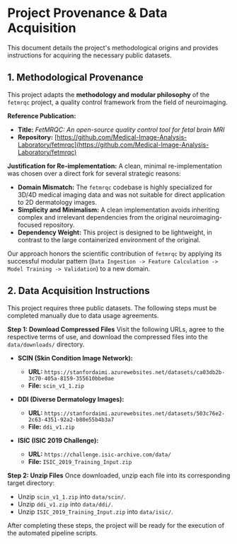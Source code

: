 # Project Provenance & Data Acquisition

This document details the project's methodological origins and provides instructions for acquiring the necessary public datasets.

## 1. Methodological Provenance

This project adapts the **methodology and modular philosophy** of the `fetmrqc` project, a quality control framework from the field of neuroimaging.

**Reference Publication:**
- **Title:** *FetMRQC: An open-source quality control tool for fetal brain MRI*
- **Repository:** [https://github.com/Medical-Image-Analysis-Laboratory/fetmrqc](https://github.com/Medical-Image-Analysis-Laboratory/fetmrqc)

**Justification for Re-implementation:**
A clean, minimal re-implementation was chosen over a direct fork for several strategic reasons:
- **Domain Mismatch:** The `fetmrqc` codebase is highly specialized for 3D/4D medical imaging data and was not suitable for direct application to 2D dermatology images.
- **Simplicity and Minimalism:** A clean implementation avoids inheriting complex and irrelevant dependencies from the original neuroimaging-focused repository.
- **Dependency Weight:** This project is designed to be lightweight, in contrast to the large containerized environment of the original.

Our approach honors the scientific contribution of `fetmrqc` by applying its successful modular pattern (`Data Ingestion -> Feature Calculation -> Model Training -> Validation`) to a new domain.

## 2. Data Acquisition Instructions

This project requires three public datasets. The following steps must be completed manually due to data usage agreements.

**Step 1: Download Compressed Files**
Visit the following URLs, agree to the respective terms of use, and download the compressed files into the `data/downloads/` directory.

- **SCIN (Skin Condition Image Network):**
  - **URL:** `https://stanfordaimi.azurewebsites.net/datasets/ca03db2b-3c70-405a-8159-355610bbe0ae`
  - **File:** `scin_v1_1.zip`

- **DDI (Diverse Dermatology Images):**
  - **URL:** `https://stanfordaimi.azurewebsites.net/datasets/503c76e2-2c63-4351-92a2-b80e55b4b3a7`
  - **File:** `ddi_v1.zip`

- **ISIC (ISIC 2019 Challenge):**
  - **URL:** `https://challenge.isic-archive.com/data/`
  - **File:** `ISIC_2019_Training_Input.zip`

**Step 2: Unzip Files**
Once downloaded, unzip each file into its corresponding target directory:
- Unzip `scin_v1_1.zip` into `data/scin/`.
- Unzip `ddi_v1.zip` into `data/ddi/`.
- Unzip `ISIC_2019_Training_Input.zip` into `data/isic/`.

After completing these steps, the project will be ready for the execution of the automated pipeline scripts.

